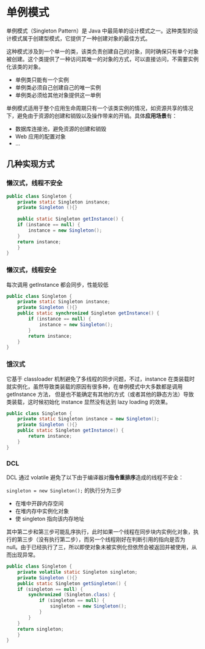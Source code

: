 # 单例模式

单例模式（Singleton Pattern）是 Java 中最简单的设计模式之一。这种类型的设计模式属于创建型模式，它提供了一种创建对象的最佳方式。

这种模式涉及到一个单一的类，该类负责创建自己的对象，同时确保只有单个对象被创建。这个类提供了一种访问其唯一的对象的方式，可以直接访问，不需要实例化该类的对象。

- 单例类只能有一个实例
- 单例类必须自己创建自己的唯一实例
- 单例类必须给其他对象提供这一单例

单例模式适用于整个应用生命周期只有一个该类实例的情况，如资源共享的情况下，避免由于资源的创建和销毁以及操作带来的开销。具体**应用场景**有：

- 数据库连接池，避免资源的创建和销毁
- Web 应用的配置对象
- ...



## 几种实现方式

### 懒汉式，线程不安全

```java
public class Singleton {  
    private static Singleton instance;  
    private Singleton (){}  
  
    public static Singleton getInstance() {  
    if (instance == null) {  
        instance = new Singleton();  
    }  
    return instance;  
    }  
}
```

### 懒汉式，线程安全

每次调用 getInstance 都会同步，性能较低

```java
public class Singleton {  
    private static Singleton instance;  
    private Singleton (){}  
    public static synchronized Singleton getInstance() {  
        if (instance == null) {  
            instance = new Singleton();  
        }  
        return instance;  
    }  
}
```

### 饿汉式

它基于 classloader 机制避免了多线程的同步问题，不过，instance 在类装载时就实例化，虽然导致类装载的原因有很多种，在单例模式中大多数都是调用 getInstance 方法， 但是也不能确定有其他的方式（或者其他的静态方法）导致类装载，这时候初始化 instance 显然没有达到 lazy loading 的效果。

```java
public class Singleton {  
    private static Singleton instance = new Singleton();  
    private Singleton (){}  
    public static Singleton getInstance() {  
    	return instance;  
    }  
}
```

### DCL

DCL 通过 volatile 避免了以下由于编译器对**指令重排序**造成的线程不安全：

`singleton = new Singleton();` 的执行分为三步

- 在堆中开辟内存空间
- 在堆内存中实例化对象
- 使 singleton 指向该内存地址

其中第二步和第三步可能乱序执行，此时如果一个线程在同步块内实例化对象，执行的第三步（没有执行第二步），而另一个线程刚好在判断引用的指向是否为 null。由于已经执行了三，所以即使对象未被实例化但依然会被返回并被使用，从而出现异常。

```java
public class Singleton {  
    private volatile static Singleton singleton;  
    private Singleton (){}  
    public static Singleton getSingleton() {  
    if (singleton == null) {  
        synchronized (Singleton.class) {  
            if (singleton == null) {  
                singleton = new Singleton();  
            }  
        }  
    }  
    return singleton;  
    }  
}
```

